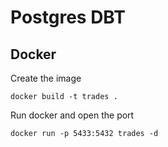 # Postgres DBT


## Docker

Create the image

```
docker build -t trades . 
```

Run docker and open the port

```
docker run -p 5433:5432 trades -d
```
